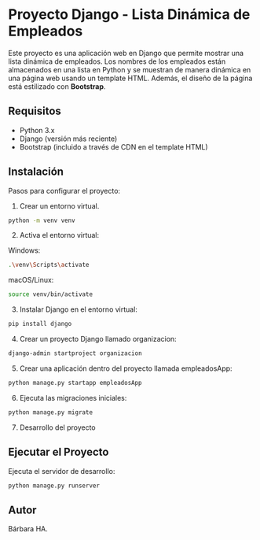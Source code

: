 # Proyecto Django - Lista Dinámica de Empleados

Este proyecto es una aplicación web en Django que permite mostrar una lista dinámica de empleados. Los nombres de los empleados están almacenados en una lista en Python y se muestran de manera dinámica en una página web usando un template HTML. Además, el diseño de la página está estilizado con **Bootstrap**.

## Requisitos

- Python 3.x
- Django (versión más reciente)
- Bootstrap (incluido a través de CDN en el template HTML)

## Instalación

Pasos para configurar el proyecto:

1. Crear un entorno virtual.
```bash
python -m venv venv
```

2. Activa el entorno virtual:

Windows:
```bash
.\venv\Scripts\activate
```

macOS/Linux:
```bash
source venv/bin/activate
```

3. Instalar Django en el entorno virtual:
```bash
pip install django
```
4. Crear un proyecto Django llamado organizacion:
```bash
django-admin startproject organizacion
```

5. Crear una aplicación dentro del proyecto llamada empleadosApp:
```bash
python manage.py startapp empleadosApp
```


6. Ejecuta las migraciones iniciales:
```bash
python manage.py migrate
```
7. Desarrollo del proyecto


## Ejecutar el Proyecto
Ejecuta el servidor de desarrollo:
```bash
python manage.py runserver
```

## Autor

Bárbara HA.
